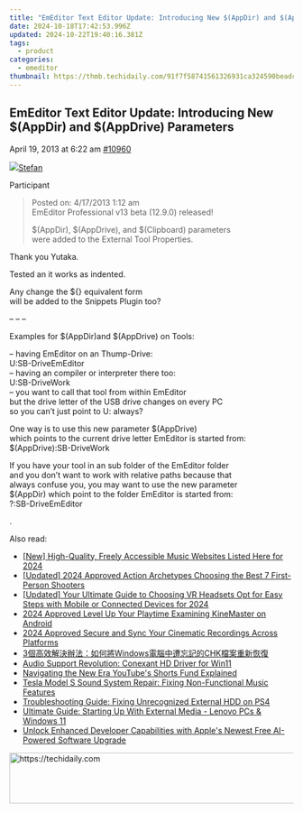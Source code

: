 ```yaml
---
title: "EmEditor Text Editor Update: Introducing New $(AppDir) and $(AppDrive) Parameters"
date: 2024-10-18T17:42:53.996Z
updated: 2024-10-22T19:40:16.381Z
tags:
  - product
categories:
  - emeditor
thumbnail: https://thmb.techidaily.com/91f7f58741561326931ca324590beadc475f32b45bcc3a270b10ca0d40e00353.jpg
---
```


## EmEditor Text Editor Update: Introducing New $(AppDir) and $(AppDrive) Parameters

April 19, 2013 at 6:22 am [#10960](https://tools.techidaily.com/emeditor/products/) 

[![](https://secure.gravatar.com/avatar/f29c043a3cc5c5dac8db4e62939893e9?s=80&d=identicon&r=g)Stefan](https://www.emeditor.com/forums/users/Stefan/ "View Stefan's profile")

Participant

> Posted on: 4/17/2013 1:12 am  
> EmEditor Professional v13 beta (12.9.0) released!
> 
> $(AppDir), $(AppDrive), and $(Clipboard) parameters   
> were added to the External Tool Properties.

 Thank you Yutaka.

 Tested an it works as indented.

 Any change the ${} equivalent form   
 will be added to the Snippets Plugin too?

 – – –

 Examples for $(AppDir)and $(AppDrive) on Tools:

 – having EmEditor on an Thump-Drive:  
 U:SB-DriveEmEditor  
 – having an compiler or interpreter there too:  
 U:SB-DriveWork  
 – you want to call that tool from within EmEditor  
 but the drive letter of the USB drive changes on every PC  
 so you can’t just point to U: always?

 One way is to use this new parameter $(AppDrive)  
 which points to the current drive letter EmEditor is started from:  
 $(AppDrive):SB-DriveWork

 If you have your tool in an sub folder of the EmEditor folder  
 and you don’t want to work with relative paths because that  
 always confuse you, you may want to use the new parameter  
 $(AppDir) which point to the folder EmEditor is started from:  
 ?:SB-DriveEmEditor

 .

<ins class="adsbygoogle"
     style="display:block"
     data-ad-format="autorelaxed"
     data-ad-client="ca-pub-7571918770474297"
     data-ad-slot="1223367746"></ins>

<ins class="adsbygoogle"
     style="display:block"
     data-ad-client="ca-pub-7571918770474297"
     data-ad-slot="8358498916"
     data-ad-format="auto"
     data-full-width-responsive="true"></ins>

<span class="atpl-alsoreadstyle">Also read:</span>
<div><ul>
<li><a href="https://youtube-data.techidaily.com/igh-quality-freely-accessible-music-websites-listed-here-for-2024/"><u>[New] High-Quality, Freely Accessible Music Websites Listed Here for 2024</u></a></li>
<li><a href="https://screen-capture.techidaily.com/updated-2024-approved-action-archetypes-choosing-the-best-7-first-person-shooters/"><u>[Updated] 2024 Approved Action Archetypes Choosing the Best 7 First-Person Shooters</u></a></li>
<li><a href="https://fox-links.techidaily.com/updated-your-ultimate-guide-to-choosing-vr-headsets-opt-for-easy-steps-with-mobile-or-connected-devices-for-2024/"><u>[Updated] Your Ultimate Guide to Choosing VR Headsets Opt for Easy Steps with Mobile or Connected Devices for 2024</u></a></li>
<li><a href="https://extra-support.techidaily.com/2024-approved-level-up-your-playtime-examining-kinemaster-on-android/"><u>2024 Approved Level Up Your Playtime Examining KineMaster on Android</u></a></li>
<li><a href="https://screen-sharing-recording.techidaily.com/2024-approved-secure-and-sync-your-cinematic-recordings-across-platforms/"><u>2024 Approved Secure and Sync Your Cinematic Recordings Across Platforms</u></a></li>
<li><a href="https://win-marvelous.techidaily.com/3windowschk/"><u>3個高效解決辦法：如何將Windows電腦中遭忘記的CHK檔案重新恢復</u></a></li>
<li><a href="https://driver-install.techidaily.com/audio-support-revolution-conexant-hd-driver-for-win11/"><u>Audio Support Revolution: Conexant HD Driver for Win11</u></a></li>
<li><a href="https://youtube-videos.techidaily.com/navigating-the-new-era-youtubes-shorts-fund-explained/"><u>Navigating the New Era YouTube's Shorts Fund Explained</u></a></li>
<li><a href="https://win-marvelous.techidaily.com/tesla-model-s-sound-system-repair-fixing-non-functional-music-features/"><u>Tesla Model S Sound System Repair: Fixing Non-Functional Music Features</u></a></li>
<li><a href="https://win-marvelous.techidaily.com/troubleshooting-guide-fixing-unrecognized-external-hdd-on-ps4/"><u>Troubleshooting Guide: Fixing Unrecognized External HDD on PS4</u></a></li>
<li><a href="https://win-marvelous.techidaily.com/ultimate-guide-starting-up-with-external-media-lenovo-pcs-and-windows-11/"><u>Ultimate Guide: Starting Up With External Media - Lenovo PCs & Windows 11</u></a></li>
<li><a href="https://tech-haven.techidaily.com/unlock-enhanced-developer-capabilities-with-apples-newest-free-ai-powered-software-upgrade/"><u>Unlock Enhanced Developer Capabilities with Apple's Newest Free AI-Powered Software Upgrade</u></a></li>
</ul></div>

<!-- affiliate ads begin -->
<a href="https://aligracehair.sjv.io/c/5597632/1918666/19272" target="_top" id="1918666">
  <img src="//a.impactradius-go.com/display-ad/19272-1918666" border="0" alt="https://techidaily.com" width="728" height="90"/>
</a>
<img height="0" width="0" src="https://aligracehair.sjv.io/i/5597632/1918666/19272" style="position:absolute;visibility:hidden;" border="0" />
<!-- affiliate ads end -->

